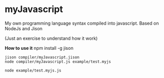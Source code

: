 # myJavascript

My own programming language syntax compiled into javascript.
Based on NodeJs and Jison

(Just an exercise to understand how it work)

**How to use it**
    npm install -g jison

    jison compiler/myJavascript.jison
    node compiler/myJavascript.js example/test.myjs

    node example/test.myjs.js
